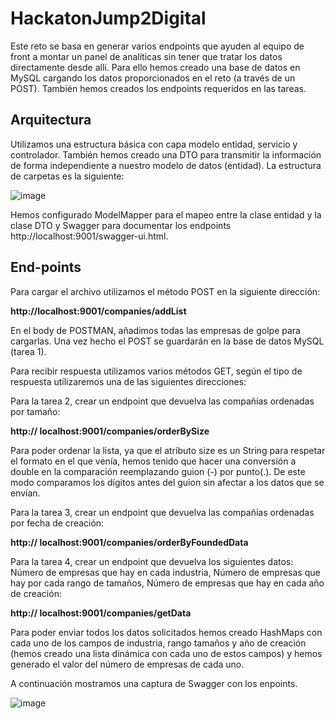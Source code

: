 # HackatonJump2Digital

Este reto se basa en generar varios endpoints que ayuden al equipo de front a montar un panel de analíticas sin tener que tratar los datos directamente desde allí.
Para ello hemos creado una base de datos en MySQL cargando los datos proporcionados en el reto  (a través de un POST).
También hemos creados los endpoints requeridos en las tareas.

## Arquitectura

Utilizamos una estructura básica con capa modelo entidad, servicio y controlador. También hemos creado una DTO para transmitir la información de forma independiente a nuestro modelo de datos (entidad). 
La estructura de carpetas es la siguiente:

![image](https://user-images.githubusercontent.com/3678032/201520042-c73d5162-0ff4-4b25-be35-8674d8cbc22f.png)

Hemos configurado ModelMapper para el mapeo entre la clase entidad y la clase DTO y Swagger para documentar los endpoints http://localhost:9001/swagger-ui.html. 


## End-points

Para cargar el archivo utilizamos el método POST en la siguiente dirección:

**http://localhost:9001/companies/addList**

En el body de POSTMAN, añadimos todas las empresas de golpe para cargarlas.
Una vez hecho el POST se guardarán en la base de datos MySQL (tarea 1). 

Para recibir respuesta utilizamos varios  métodos GET, según el tipo de respuesta utilizaremos una de las siguientes direcciones:

Para la tarea 2, crear un endpoint que devuelva las compañías ordenadas por tamaño:

**http:// localhost:9001/companies/orderBySize**

Para poder ordenar la lista, ya que el atributo size es un String para respetar el formato en el que venía, hemos tenido que hacer una conversión a double en la comparación reemplazando guion (-) por punto(.). De este modo comparamos los dígitos antes del guion sin afectar a los datos que se envían.

Para la tarea 3, crear un endpoint que devuelva las compañías ordenadas por fecha de creación:

**http:// localhost:9001/companies/orderByFoundedData**

Para la tarea 4, crear un endpoint que devuelva los siguientes datos: Número de empresas que hay en cada industria, Número de empresas que hay por cada rango de tamaños, Número de empresas que hay en cada año de creación:

**http:// localhost:9001/companies/getData**

Para poder enviar todos los datos solicitados hemos creado HashMaps con cada uno de los campos de industria, rango tamaños y año de creación (hemos creado una lista dinámica con cada uno de estos campos) y hemos generado el valor del número de empresas de cada uno.

A continuación mostramos una captura de Swagger con los enpoints.

![image](https://user-images.githubusercontent.com/3678032/201520095-cf1b4b5b-9ada-42af-a2e2-f5af038e8888.png)

